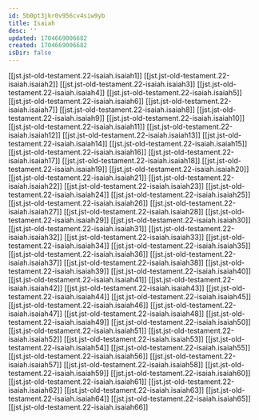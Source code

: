 ```yaml
---
id: 5b0pt3jkr0v956cv4siw9yb
title: Isaiah
desc: ''
updated: 1704669006682
created: 1704669006682
isDir: false
---
```

[[jst.jst-old-testament.22-isaiah.isaiah1]]
[[jst.jst-old-testament.22-isaiah.isaiah2]]
[[jst.jst-old-testament.22-isaiah.isaiah3]]
[[jst.jst-old-testament.22-isaiah.isaiah4]]
[[jst.jst-old-testament.22-isaiah.isaiah5]]
[[jst.jst-old-testament.22-isaiah.isaiah6]]
[[jst.jst-old-testament.22-isaiah.isaiah7]]
[[jst.jst-old-testament.22-isaiah.isaiah8]]
[[jst.jst-old-testament.22-isaiah.isaiah9]]
[[jst.jst-old-testament.22-isaiah.isaiah10]]
[[jst.jst-old-testament.22-isaiah.isaiah11]]
[[jst.jst-old-testament.22-isaiah.isaiah12]]
[[jst.jst-old-testament.22-isaiah.isaiah13]]
[[jst.jst-old-testament.22-isaiah.isaiah14]]
[[jst.jst-old-testament.22-isaiah.isaiah15]]
[[jst.jst-old-testament.22-isaiah.isaiah16]]
[[jst.jst-old-testament.22-isaiah.isaiah17]]
[[jst.jst-old-testament.22-isaiah.isaiah18]]
[[jst.jst-old-testament.22-isaiah.isaiah19]]
[[jst.jst-old-testament.22-isaiah.isaiah20]]
[[jst.jst-old-testament.22-isaiah.isaiah21]]
[[jst.jst-old-testament.22-isaiah.isaiah22]]
[[jst.jst-old-testament.22-isaiah.isaiah23]]
[[jst.jst-old-testament.22-isaiah.isaiah24]]
[[jst.jst-old-testament.22-isaiah.isaiah25]]
[[jst.jst-old-testament.22-isaiah.isaiah26]]
[[jst.jst-old-testament.22-isaiah.isaiah27]]
[[jst.jst-old-testament.22-isaiah.isaiah28]]
[[jst.jst-old-testament.22-isaiah.isaiah29]]
[[jst.jst-old-testament.22-isaiah.isaiah30]]
[[jst.jst-old-testament.22-isaiah.isaiah31]]
[[jst.jst-old-testament.22-isaiah.isaiah32]]
[[jst.jst-old-testament.22-isaiah.isaiah33]]
[[jst.jst-old-testament.22-isaiah.isaiah34]]
[[jst.jst-old-testament.22-isaiah.isaiah35]]
[[jst.jst-old-testament.22-isaiah.isaiah36]]
[[jst.jst-old-testament.22-isaiah.isaiah37]]
[[jst.jst-old-testament.22-isaiah.isaiah38]]
[[jst.jst-old-testament.22-isaiah.isaiah39]]
[[jst.jst-old-testament.22-isaiah.isaiah40]]
[[jst.jst-old-testament.22-isaiah.isaiah41]]
[[jst.jst-old-testament.22-isaiah.isaiah42]]
[[jst.jst-old-testament.22-isaiah.isaiah43]]
[[jst.jst-old-testament.22-isaiah.isaiah44]]
[[jst.jst-old-testament.22-isaiah.isaiah45]]
[[jst.jst-old-testament.22-isaiah.isaiah46]]
[[jst.jst-old-testament.22-isaiah.isaiah47]]
[[jst.jst-old-testament.22-isaiah.isaiah48]]
[[jst.jst-old-testament.22-isaiah.isaiah49]]
[[jst.jst-old-testament.22-isaiah.isaiah50]]
[[jst.jst-old-testament.22-isaiah.isaiah51]]
[[jst.jst-old-testament.22-isaiah.isaiah52]]
[[jst.jst-old-testament.22-isaiah.isaiah53]]
[[jst.jst-old-testament.22-isaiah.isaiah54]]
[[jst.jst-old-testament.22-isaiah.isaiah55]]
[[jst.jst-old-testament.22-isaiah.isaiah56]]
[[jst.jst-old-testament.22-isaiah.isaiah57]]
[[jst.jst-old-testament.22-isaiah.isaiah58]]
[[jst.jst-old-testament.22-isaiah.isaiah59]]
[[jst.jst-old-testament.22-isaiah.isaiah60]]
[[jst.jst-old-testament.22-isaiah.isaiah61]]
[[jst.jst-old-testament.22-isaiah.isaiah62]]
[[jst.jst-old-testament.22-isaiah.isaiah63]]
[[jst.jst-old-testament.22-isaiah.isaiah64]]
[[jst.jst-old-testament.22-isaiah.isaiah65]]
[[jst.jst-old-testament.22-isaiah.isaiah66]]
